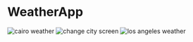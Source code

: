 # WeatherApp
![cairo weather](https://user-images.githubusercontent.com/34028187/51430375-52cb5080-1c23-11e9-88bf-6ad4d827b4d4.png)
![change city screen](https://user-images.githubusercontent.com/34028187/51430376-52cb5080-1c23-11e9-92d8-63c997c018ef.png)
![los angeles weather](https://user-images.githubusercontent.com/34028187/51430377-52cb5080-1c23-11e9-912c-202ab480972f.png)
